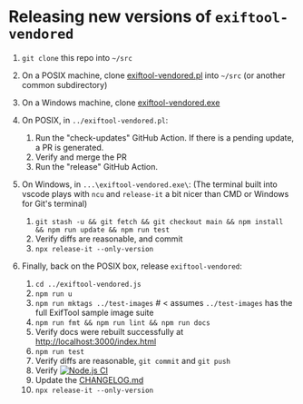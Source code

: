# Releasing new versions of `exiftool-vendored`

1. `git clone` this repo into `~/src`

2. On a POSIX machine, clone
   [exiftool-vendored.pl](https://github.com/photostructure/exiftool-vendored.pl)
   into `~/src` (or another common subdirectory)

3. On a Windows machine, clone
   [exiftool-vendored.exe](https://github.com/photostructure/exiftool-vendored.exe)

4. On POSIX, in `../exiftool-vendored.pl`:

   1. Run the "check-updates" GitHub Action. If there is a pending update, a PR is generated.
   1. Verify and merge the PR
   1. Run the "release" GitHub Action.

5. On Windows, in `...\exiftool-vendored.exe\`:
   (The terminal built into vscode plays with `ncu` and `release-it` a bit nicer than CMD or Windows for Git's terminal)

   1. `git stash -u && git fetch && git checkout main && npm install && npm run update && npm run test`
   1. Verify diffs are reasonable, and commit
   1. `npx release-it --only-version`

6. Finally, back on the POSIX box, release `exiftool-vendored`:

   1. `cd ../exiftool-vendored.js`
   1. `npm run u`
   1. `npm run mktags ../test-images` # < assumes `../test-images` has the full ExifTool sample image suite
   1. `npm run fmt && npm run lint && npm run docs`
   1. Verify docs were rebuilt successfully at <http://localhost:3000/index.html>
   1. `npm run test`
   1. Verify diffs are reasonable, `git commit` and `git push`
   1. Verify [![Node.js CI](https://github.com/photostructure/exiftool-vendored.js/actions/workflows/node.js.yml/badge.svg)](https://github.com/photostructure/exiftool-vendored.js/actions/workflows/node.js.yml)
   1. Update the [CHANGELOG.md](https://github.com/photostructure/exiftool-vendored.js/blob/main/CHANGELOG.md)
   1. `npx release-it --only-version`
